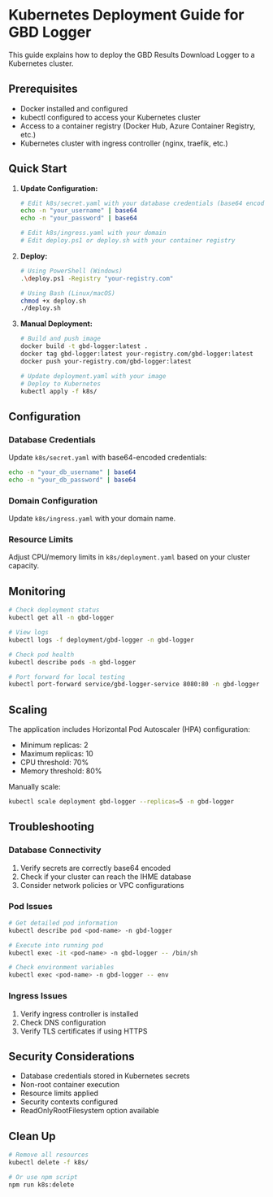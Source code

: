 # Kubernetes Deployment Guide for GBD Logger

This guide explains how to deploy the GBD Results Download Logger to a Kubernetes cluster.

## Prerequisites

- Docker installed and configured
- kubectl configured to access your Kubernetes cluster
- Access to a container registry (Docker Hub, Azure Container Registry, etc.)
- Kubernetes cluster with ingress controller (nginx, traefik, etc.)

## Quick Start

1. **Update Configuration:**
   ```bash
   # Edit k8s/secret.yaml with your database credentials (base64 encoded)
   echo -n "your_username" | base64
   echo -n "your_password" | base64
   
   # Edit k8s/ingress.yaml with your domain
   # Edit deploy.ps1 or deploy.sh with your container registry
   ```

2. **Deploy:**
   ```bash
   # Using PowerShell (Windows)
   .\deploy.ps1 -Registry "your-registry.com"
   
   # Using Bash (Linux/macOS)
   chmod +x deploy.sh
   ./deploy.sh
   ```

3. **Manual Deployment:**
   ```bash
   # Build and push image
   docker build -t gbd-logger:latest .
   docker tag gbd-logger:latest your-registry.com/gbd-logger:latest
   docker push your-registry.com/gbd-logger:latest
   
   # Update deployment.yaml with your image
   # Deploy to Kubernetes
   kubectl apply -f k8s/
   ```

## Configuration

### Database Credentials
Update `k8s/secret.yaml` with base64-encoded credentials:
```bash
echo -n "your_db_username" | base64
echo -n "your_db_password" | base64
```

### Domain Configuration
Update `k8s/ingress.yaml` with your domain name.

### Resource Limits
Adjust CPU/memory limits in `k8s/deployment.yaml` based on your cluster capacity.

## Monitoring

```bash
# Check deployment status
kubectl get all -n gbd-logger

# View logs
kubectl logs -f deployment/gbd-logger -n gbd-logger

# Check pod health
kubectl describe pods -n gbd-logger

# Port forward for local testing
kubectl port-forward service/gbd-logger-service 8080:80 -n gbd-logger
```

## Scaling

The application includes Horizontal Pod Autoscaler (HPA) configuration:
- Minimum replicas: 2
- Maximum replicas: 10
- CPU threshold: 70%
- Memory threshold: 80%

Manually scale:
```bash
kubectl scale deployment gbd-logger --replicas=5 -n gbd-logger
```

## Troubleshooting

### Database Connectivity
1. Verify secrets are correctly base64 encoded
2. Check if your cluster can reach the IHME database
3. Consider network policies or VPC configurations

### Pod Issues
```bash
# Get detailed pod information
kubectl describe pod <pod-name> -n gbd-logger

# Execute into running pod
kubectl exec -it <pod-name> -n gbd-logger -- /bin/sh

# Check environment variables
kubectl exec <pod-name> -n gbd-logger -- env
```

### Ingress Issues
1. Verify ingress controller is installed
2. Check DNS configuration
3. Verify TLS certificates if using HTTPS

## Security Considerations

- Database credentials stored in Kubernetes secrets
- Non-root container execution
- Resource limits applied
- Security contexts configured
- ReadOnlyRootFilesystem option available

## Clean Up

```bash
# Remove all resources
kubectl delete -f k8s/

# Or use npm script
npm run k8s:delete
```

